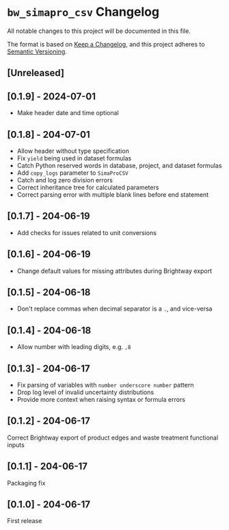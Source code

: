 # `bw_simapro_csv` Changelog

All notable changes to this project will be documented in this file.

The format is based on [Keep a Changelog](https://keepachangelog.com/en/1.0.0/),
and this project adheres to [Semantic Versioning](https://semver.org/spec/v2.0.0.html).

## [Unreleased]

## [0.1.9] - 2024-07-01

* Make header date and time optional

## [0.1.8] - 204-07-01

* Allow header without type specification
* Fix `yield` being used in dataset formulas
* Catch Python reserved words in database, project, and dataset formulas
* Add `copy_logs` parameter to `SimaProCSV`
* Catch and log zero division errors
* Correct inheritance tree for calculated parameters
* Correct parsing error with multiple blank lines before end statement

## [0.1.7] - 204-06-19

* Add checks for issues related to unit conversions

## [0.1.6] - 204-06-19

* Change default values for missing attributes during Brightway export

## [0.1.5] - 204-06-18

* Don't replace commas when decimal separator is a `.`, and vice-versa

## [0.1.4] - 204-06-18

* Allow number with leading digits, e.g. `,8`

## [0.1.3] - 204-06-17

* Fix parsing of variables with `number underscore number` pattern
* Drop log level of invalid uncertainty distributions
* Provide more context when raising syntax or formula errors

## [0.1.2] - 204-06-17

Correct Brightway export of product edges and waste treatment functional inputs

## [0.1.1] - 204-06-17

Packaging fix

## [0.1.0] - 204-06-17

First release
